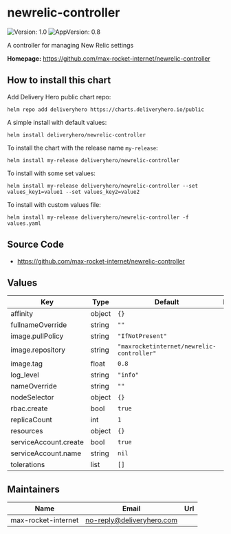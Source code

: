 # newrelic-controller

![Version: 1.0](https://img.shields.io/badge/Version-1.0-informational?style=flat-square) ![AppVersion: 0.8](https://img.shields.io/badge/AppVersion-0.8-informational?style=flat-square)

A controller for managing New Relic settings

**Homepage:** <https://github.com/max-rocket-internet/newrelic-controller>

## How to install this chart

Add Delivery Hero public chart repo:

```console
helm repo add deliveryhero https://charts.deliveryhero.io/public
```

A simple install with default values:

```console
helm install deliveryhero/newrelic-controller
```

To install the chart with the release name `my-release`:

```console
helm install my-release deliveryhero/newrelic-controller
```

To install with some set values:

```console
helm install my-release deliveryhero/newrelic-controller --set values_key1=value1 --set values_key2=value2
```

To install with custom values file:

```console
helm install my-release deliveryhero/newrelic-controller -f values.yaml
```

## Source Code

* <https://github.com/max-rocket-internet/newrelic-controller>

## Values

| Key | Type | Default | Description |
|-----|------|---------|-------------|
| affinity | object | `{}` |  |
| fullnameOverride | string | `""` |  |
| image.pullPolicy | string | `"IfNotPresent"` |  |
| image.repository | string | `"maxrocketinternet/newrelic-controller"` |  |
| image.tag | float | `0.8` |  |
| log_level | string | `"info"` |  |
| nameOverride | string | `""` |  |
| nodeSelector | object | `{}` |  |
| rbac.create | bool | `true` |  |
| replicaCount | int | `1` |  |
| resources | object | `{}` |  |
| serviceAccount.create | bool | `true` |  |
| serviceAccount.name | string | `nil` |  |
| tolerations | list | `[]` |  |

## Maintainers

| Name | Email | Url |
| ---- | ------ | --- |
| max-rocket-internet | no-reply@deliveryhero.com |  |
